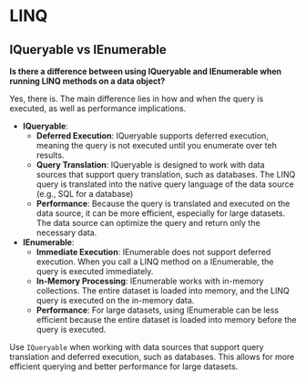 # LINQ

## IQueryable vs IEnumerable
**Is there a difference between using IQueryable and IEnumerable when running LINQ methods on a data object?**

Yes, there is. The main difference lies in how and when the query is executed, as well as performance implications.

* **IQueryable**:
    * **Deferred Execution**: IQueryable supports deferred execution, meaning the query is not executed until you enumerate over teh results.
    * **Query Translation**: IQueryable is designed to work with data sources that support query translation, such as databases. The LINQ query is translated into the native query language of the data source (e.g., SQL for a database)
    * **Performance**: Because the query is translated and executed on the data source, it can be more efficient, especially for large datasets. The data source can optimize the query and return only the necessary data.
* **IEnumerable**:
    * **Immediate Execution**: IEnumerable does not support deferred execution. When you call a LINQ method on a IEnumerable, the query is executed immediately.
    * **In-Memory Processing**: IEnumerable works with in-memory collections. The entire dataset is loaded into memory, and the LINQ query is executed on the in-memory data.
    * **Performance**: For large datasets, using IEnumerable can be less efficient because the entire dataset is loaded into memory before the query is executed.

Use `IQueryable` when working with data sources that support query translation and deferred execution, such as databases. This allows for more efficient querying and better performance for large datasets. 